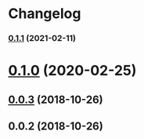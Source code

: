 # Changelog

### [0.1.1](https://github.com/cheminfo-js/is-any-array/compare/v0.1.0...v0.1.1) (2021-02-11)

# [0.1.0](https://github.com/cheminfo-js/is-any-array/compare/v0.0.3...v0.1.0) (2020-02-25)



<a name="0.0.3"></a>
## [0.0.3](https://github.com/cheminfo-js/is-any-array/compare/v0.0.2...v0.0.3) (2018-10-26)



<a name="0.0.2"></a>
## 0.0.2 (2018-10-26)



